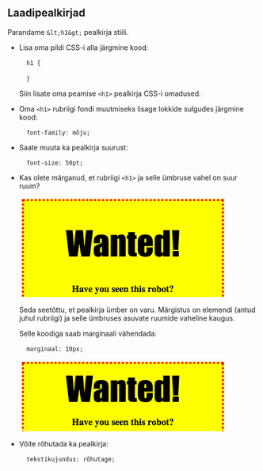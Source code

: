 ## Laadipealkirjad

Parandame `&lt;h1&gt;` pealkirja stiili.

+ Lisa oma pildi CSS-i alla järgmine kood:
    
        h1 {
        
        }
        
    
    Siin lisate oma peamise `<h1>` pealkirja CSS-i omadused.

+ Oma `<h1>` rubriigi fondi muutmiseks lisage lokkide sulgudes järgmine kood:
    
        font-family: mõju;
        

+ Saate muuta ka pealkirja suurust:
    
        font-size: 50pt;
        

+ Kas olete märganud, et rubriigi `<h1>` ja selle ümbruse vahel on suur ruum?
    
    ![ekraanipilt](images/wanted-h1-margin.png)
    
    Seda seetõttu, et pealkirja ümber on varu. Märgistus on elemendi (antud juhul rubriigi) ja selle ümbruses asuvate ruumide vaheline kaugus.
    
    Selle koodiga saab marginaali vähendada:
    
        marginaal: 10px;
        
    
    ![ekraanipilt](images/wanted-h1-margin-small.png)

+ Võite rõhutada ka pealkirja:
    
        tekstikujundus: rõhutage;